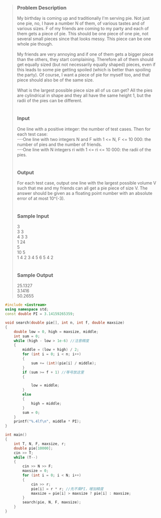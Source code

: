 >### Problem Description<br>
>My birthday is coming up and traditionally I'm serving pie. Not just one pie, no, I have a number N of them, of various tastes and of various sizes. F of my friends are coming to my party and each of them gets a piece of pie. This should be one piece of one pie, not several small pieces since that looks messy. This piece can be one whole pie though.<br>
><br>
>My friends are very annoying and if one of them gets a bigger piece than the others, they start complaining. Therefore all of them should get equally sized (but not necessarily equally shaped) pieces, even if this leads to some pie getting spoiled (which is better than spoiling the party). Of course, I want a piece of pie for myself too, and that piece should also be of the same size.<br>
><br>
>What is the largest possible piece size all of us can get? All the pies are cylindrical in shape and they all have the same height 1, but the radii of the pies can be different.<br>
> <br>
>### Input<br>
>One line with a positive integer: the number of test cases. Then for each test case:<br>
>---One line with two integers N and F with 1 <= N, F <= 10 000: the number of pies and the number of friends.<br>
>---One line with N integers ri with 1 <= ri <= 10 000: the radii of the pies.<br>
> <br>
>### Output<br>
>For each test case, output one line with the largest possible volume V such that me and my friends can all get a pie piece of size V. The answer should be given as a floating point number with an absolute error of at most 10^(-3).<br>
> <br>
>### Sample Input<br>
>3<br>
>3 3<br>
>4 3 3<br>
>1 24<br>
>5<br>
>10 5<br>
>1 4 2 3 4 5 6 5 4 2<br>
> <br>
>### Sample Output<br>
>25.1327<br>
>3.1416<br>
>50.2655<br>

```cpp
#include <iostream>
using namespace std;
const double PI = 3.14159265359;

void search(double pie[], int n, int f, double maxsize)
{
    double low = 0, high = maxsize, middle;
    int sum = 0;
    while (high - low > 1e-6) //注意精度
    {
        middle = (low + high) / 2;
        for (int i = 0; i < n; i++)
        {
            sum += (int)(pie[i] / middle);
        }
        if (sum >= f + 1) //等号放这里
        {

            low = middle;
        }
        else
        {
            high = middle;
        }
        sum = 0;
    }
    printf("%.4lf\n", middle * PI);
}

int main()
{
    int T, N, F, maxsize, r;
    double pie[10000];
    cin >> T;
    while (T--)
    {
        cin >> N >> F;
        maxsize = 0;
        for (int i = 0; i < N; i++)
        {
            cin >> r;
            pie[i] = r * r; //先不乘PI，增加精度
            maxsize = pie[i] > maxsize ? pie[i] : maxsize;
        }
        search(pie, N, F, maxsize);
    }
}
```
